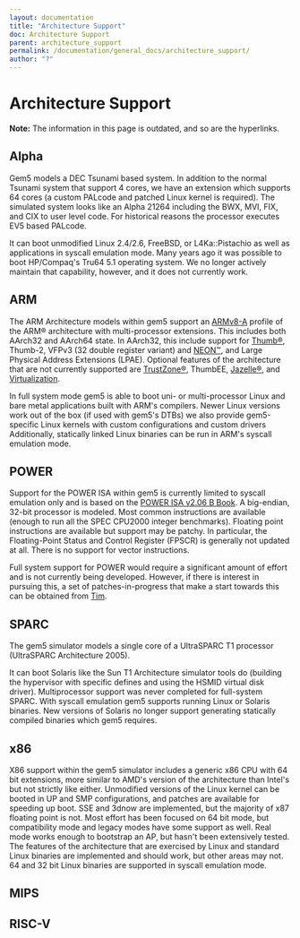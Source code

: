```yaml
---
layout: documentation
title: "Architecture Support"
doc: Architecture Support
parent: architecture_support
permalink: /documentation/general_docs/architecture_support/
author: "?"
---
```


# Architecture Support

**Note:** The information in this page is outdated, and so are the hyperlinks.  

## Alpha

Gem5 models a DEC Tsunami based system. 
In addition to the normal Tsunami system that support 4 cores, we have an extension which supports 64 cores (a custom PALcode and patched Linux kernel is required). 
The simulated system looks like an Alpha 21264 including the BWX, MVI, FIX, and CIX to user level code. 
For historical reasons the processor executes EV5 based PALcode.

It can boot unmodified Linux 2.4/2.6, FreeBSD, or L4Ka::Pistachio as well as applications in syscall emulation mode. 
Many years ago it was possible to boot HP/Compaq's Tru64 5.1 operating system. 
We no longer actively maintain that capability, however, and it does not currently work.

## ARM

The ARM Architecture models within gem5 support an [ARMv8-A](https://www.arm.com/products/processors/armv8-architecture.php) profile of the ARM® architecture with multi-processor extensions. 
This includes both AArch32 and AArch64 state. 
In AArch32, this include support for [Thumb®](https://www.arm.com/products/processors/technologies/instruction-set-architectures.php), Thumb-2, VFPv3 (32 double register variant) and [NEON™](https://www.arm.com/products/processors/technologies/neon.php), and Large Physical Address Extensions (LPAE). 
Optional features of the architecture that are not currently supported are [TrustZone®](https://www.arm.com/products/processors/technologies/trustzone.php), ThumbEE, [Jazelle®](https://www.arm.com/products/processors/technologies/jazelle.php), and [Virtualization](https://www.arm.com/products/processors/technologies/virtualization-extensions.php).

In full system mode gem5 is able to boot uni- or multi-processor Linux and bare metal applications built with ARM's compilers. 
Newer Linux versions work out of the box (if used with gem5's DTBs) we also provide gem5-specific Linux kernels with custom configurations and custom drivers Additionally, statically linked Linux binaries can be run in ARM's syscall emulation mode.

## POWER

Support for the POWER ISA within gem5 is currently limited to syscall emulation only and is based on the [POWER ISA v2.06 B Book](http://www.power.org/resources/downloads/PowerISA_V2.06B_V2_PUBLIC.pdf). 
A big-endian, 32-bit processor is modeled. 
Most common instructions are available (enough to run all the SPEC CPU2000 integer benchmarks). 
Floating point instructions are available but support may be patchy. 
In particular, the Floating-Point Status and Control Register (FPSCR) is generally not updated at all. 
There is no support for vector instructions.

Full system support for POWER would require a significant amount of effort and is not currently being developed. 
However, if there is interest in pursuing this, a set of patches-in-progress that make a start towards this can be obtained from [Tim](mailto:timothy.jones@cl.cam.ac.uk).

## SPARC

The gem5 simulator models a single core of a UltraSPARC T1 processor (UltraSPARC Architecture 2005).

It can boot Solaris like the Sun T1 Architecture simulator tools do (building the hypervisor with specific defines and using the HSMID virtual disk driver). 
Multiprocessor support was never completed for full-system SPARC. 
With syscall emulation gem5 supports running Linux or Solaris binaries. 
New versions of Solaris no longer support generating statically compiled binaries which gem5 requires.

## x86

X86 support within the gem5 simulator includes a generic x86 CPU with 64 bit extensions, more similar to AMD's version of the architecture than Intel's but not strictly like either. 
Unmodified versions of the Linux kernel can be booted in UP and SMP configurations, and patches are available for speeding up boot. 
SSE and 3dnow are implemented, but the majority of x87 floating point is not. 
Most effort has been focused on 64 bit mode, but compatibility mode and legacy modes have some support as well. 
Real mode works enough to bootstrap an AP, but hasn't been extensively tested. 
The features of the architecture that are exercised by Linux and standard Linux binaries are implemented and should work, but other areas may not. 
64 and 32 bit Linux binaries are supported in syscall emulation mode.

## MIPS 


## RISC-V